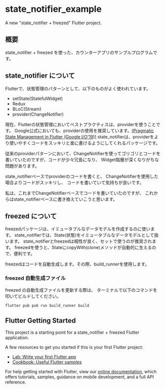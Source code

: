 # state_notifier_example

A new "state_notifier + freezed" Flutter project.

## 概要

state_notifier + freezed を使った、カウンターアプリのサンプルプログラムです。

## state_notifier について

Flutterで、状態管理のパターンとして、以下のものがよく使われています。

- setState(StatefulWidget)
- Redux
- BLoC(Stream)
- provider(ChangeNotifier)

現在、Flutterの状態管理においてベストプラクティスは、providerを使うことです。
Google公式においても、providerの使用を推奨しています。[(Pragmatic State Management in Flutter (Google I/O'19))](https://www.youtube.com/watch?v=d_m5csmrf7I) 
state_notifierは、providerをより使いやすくコードをスッキリと楽に書けるようにしてくれるパッケージです。

従来のproviderパターンにおいて、ChangeNotifierを使ってゴリゴリとコードを書いていたのですが、コードが少々冗長になり、
Widget階層が深くなりがちな問題があります。

state_notifierベースでproviderのコードを書くと、
ChangeNotifierを使用した場合よりコードがスッキリし、
コードを書いていて気持ちが良いです。

私は、これまでChangeNotifierベースでコードを書いていたのですが、
これからはstate_notifierベースに書き換えていこうと思います。

## freezed について

freezedパッケージは、イミュータブルなデータモデルを作成するのに使います。
state_notifierでは、State(状態)をイミュータブルなデータモデルとして扱います。
state_notifierとfreezedは相性が良く、セットで使うのが推奨されます。
freezedを使うと、StateにcopyWith(clone)メソッドが自動的に生えるので、便利です。

freezedはコードを自動生成します。その際、build_runnerを使用します。

### freezed 自動生成ファイル 

freezed の自動生成ファイルを更新する際は、
ターミナルで以下のコマンドを叩いてビルドしてください。

```
flutter pub pub run build_runner build
```

## Flutter Getting Started

This project is a starting point for a state_notifier + freezed Flutter application.

A few resources to get you started if this is your first Flutter project:

- [Lab: Write your first Flutter app](https://flutter.dev/docs/get-started/codelab)
- [Cookbook: Useful Flutter samples](https://flutter.dev/docs/cookbook)

For help getting started with Flutter, view our
[online documentation](https://flutter.dev/docs), which offers tutorials,
samples, guidance on mobile development, and a full API reference.
